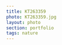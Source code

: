```yaml
--- 
title: KT263359 
photo: KT263359.jpg 
layout: photo 
section: portfolio 
tags: nature 
---  
```

  
